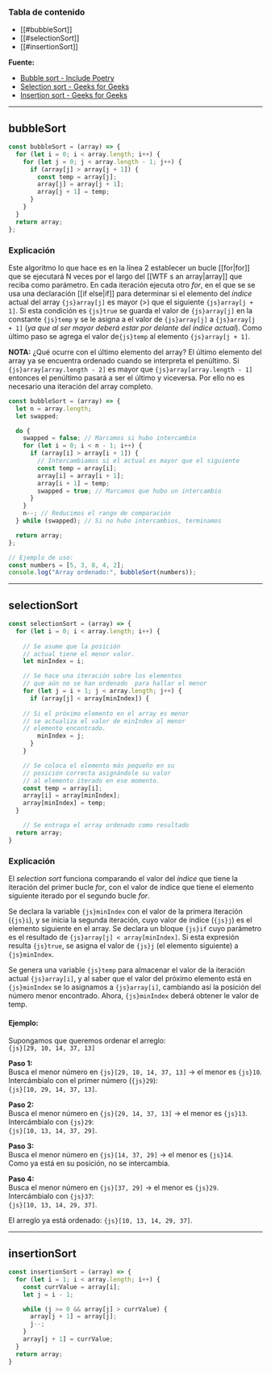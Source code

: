 ### **Tabla de contenido**
- [[#bubbleSort]]
- [[#selectionSort]]
- [[#insertionSort]]

**Fuente:**
- [Bubble sort - Include Poetry](https://www.include-poetry.com/Code/C++/Metodos/Ordenamientos/Bubble-sort/)
- [Selection sort - Geeks for Geeks](https://www.geeksforgeeks.org/selection-sort-algorithm-2/)
- [Insertion sort - Geeks for Geeks](https://www.geeksforgeeks.org/insertion-sort-algorithm/)

---
## bubbleSort

```js
const bubbleSort = (array) => {
  for (let i = 0; i < array.length; i++) {
    for (let j = 0; j < array.length - 1; j++) {
      if (array[j] > array[j + 1]) {
        const temp = array[j];
        array[j] = array[j + 1];
        array[j + 1] = temp;
      }
    }
  }
  return array;
};
```

### Explicación

Este algoritmo lo que hace es en la línea 2 establecer un bucle [[for|for]] que se ejecutará N veces por el largo del [[WTF s an array|array]] que reciba como parámetro. En cada iteración ejecuta otro *for*, en el que se se usa una declaración [[if else|if]] para determinar si el elemento del *índice* actual del array `{js}array[j]` es mayor (>) que el siguiente `{js}array[j + 1]`. Si esta condición es `{js}true` se guarda el valor de `{js}array[j]` en la constante `{js}temp` y se le asigna a el valor de `{js}array[j]` a `{js}array[j + 1]` (*ya que al ser mayor deberá estar por delante del índice actual*). Como último paso se agrega el valor de`{js}temp` al elemento `{js}array[j + 1]`.  

**NOTA:** ¿Qué ocurre con el último elemento del array?
El último elemento del array ya se encuentra ordenado cuando se interpreta el penúltimo. Si `{js}array[array.length - 2]` es mayor que `{js}array[array.length - 1]` entonces el penúltimo pasará a ser el último y viceversa. Por ello no es necesario una iteración del array completo.

```js title:"Bubble Sort optimizado"
const bubbleSort = (array) => {
  let n = array.length; 
  let swapped;

  do {
    swapped = false; // Marcamos si hubo intercambio
    for (let i = 0; i < n - 1; i++) {
      if (array[i] > array[i + 1]) {
        // Intercambiamos si el actual es mayor que el siguiente
        const temp = array[i];
        array[i] = array[i + 1];
        array[i + 1] = temp;
        swapped = true; // Marcamos que hubo un intercambio
      }
    }
    n--; // Reducimos el rango de comparación
  } while (swapped); // Si no hubo intercambios, terminamos

  return array;
};

// Ejemplo de uso:
const numbers = [5, 3, 8, 4, 2];
console.log("Array ordenado:", bubbleSort(numbers));


```

---
## selectionSort

```js
const selectionSort = (array) => {
  for (let i = 0; i < array.length; i++) {
  
	// Se asume que la posición 
	// actual tiene el menor valor.
    let minIndex = i;

	// Se hace una iteración sobre los elementos
	// que aún no se han ordenado  para hallar el menor  
    for (let j = i + 1; j < array.length; j++) {
      if (array[j] < array[minIndex]) {
      
	// Si el próximo elemento en el array es menor
	// se actualiza el valor de minIndex al menor
	// elemento encontrado.
        minIndex = j;
      }
    }

	// Se coloca el elemento más pequeño en su
	// posición correcta asignándole su valor 
	// al elemento iterado en ese momento.
    const temp = array[i];
    array[i] = array[minIndex];
    array[minIndex] = temp;
  }

	// Se entraga el array ordenado como resultado
  return array;
}
```

### Explicación

El *selection sort* funciona comparando el valor del *índice* que tiene la iteración del primer bucle *for*, con el valor de índice que tiene el elemento siguiente iterado por el segundo bucle *for*. 

Se declara la variable `{js}minIndex` con el valor de la primera iteración (`{js}i`), y se inicia la segunda iteración, cuyo valor de índice (`{js}j`) es el elemento siguiente en el array. Se declara un bloque `{js}if` cuyo parámetro es el resultado de `{js}array[j] < array[minIndex]`. Si esta expresión resulta `{js}true`, se asigna el valor de `{js}j` (el elemento siguiente) a `{js}minIndex`.

Se genera una variable `{js}temp` para almacenar el valor de la iteración actual `{js}array[i]`, y al saber que el valor del próximo elemento está en `{js}minIndex` se lo asignamos a `{js}array[i]`, cambiando así la posición del número menor encontrado. Ahora, `{js}minIndex` deberá obtener le valor de temp. 

#### **Ejemplo:**

Supongamos que queremos ordenar el arreglo:  
`{js}[29, 10, 14, 37, 13]`

**Paso 1:**  
Busca el menor número en `{js}[29, 10, 14, 37, 13]` → el menor es `{js}10`.  
Intercámbialo con el primer número (`{js}29`):  
`{js}[10, 29, 14, 37, 13]`.

**Paso 2:**  
Busca el menor número en `{js}[29, 14, 37, 13]` → el menor es `{js}13`.  
Intercámbialo con `{js}29`:  
`{js}[10, 13, 14, 37, 29]`.

**Paso 3:**  
Busca el menor número en `{js}[14, 37, 29]` → el menor es `{js}14`.  
Como ya está en su posición, no se intercambia.

**Paso 4:**  
Busca el menor número en `{js}[37, 29]` → el menor es `{js}29`.  
Intercámbialo con `{js}37`:  
`{js}[10, 13, 14, 29, 37]`.

El arreglo ya está ordenado: `{js}[10, 13, 14, 29, 37]`.

---

## insertionSort

```js
const insertionSort = (array) => {
  for (let i = 1; i < array.length; i++) {
    const currValue = array[i];
    let j = i - 1;

    while (j >= 0 && array[j] > currValue) {
      array[j + 1] = array[j];
      j--;
    }
    array[j + 1] = currValue;
  }
  return array;
}
```

